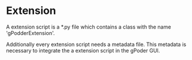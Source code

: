 # Extension

A extension script is a *.py file which contains a class with the name 'gPodderExtension'.

Additionally every extension script needs a metadata file. This metadata is necessary to integrate the a extension script in the gPoder GUI.

